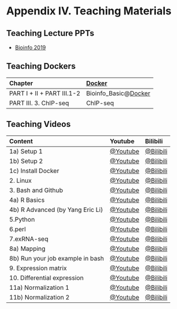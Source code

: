 # Appendix IV. Teaching Materials

## Teaching Lecture PPTs

* [Bioinfo 2019](https://cloud.tsinghua.edu.cn/d/f361101fc62e49df960b/?p=/bioinfo2019/Lectures&mode=list)

## Teaching Dockers

| Chapter | [Docker](https://cloud.tsinghua.edu.cn/d/fca636508ef04b569f54/?p=/Docker&mode=list) |
| :--- | :--- |
| PART I + II + PART III.1-2 | Bioinfo\_Basic@[Docker](https://cloud.tsinghua.edu.cn/d/fca636508ef04b569f54/?p=/Docker&mode=list) |
| PART III. 3. ChIP-seq | ChIP-seq |

## Teaching Videos

| Content | Youtube | Bilibili |
| :--- | :--- | :--- |
| 1a\) Setup 1 | [@Youtube](https://youtu.be/o7nVOmj0pWA) | [@Bilibili](https://player.bilibili.com/player.html?aid=30590084&cid=53392076&page=1) |
| 1b\) Setup 2 | [@Youtube](https://youtu.be/fM0bRuXz9F8) | [@Bilibili](https://player.bilibili.com/player.html?aid=30617423&cid=53443343&page=1) |
| 1c\) Install Docker | [@Youtube](https://youtu.be/c1ldhV7dAhg) | [@Bilibili](https://www.bilibili.com/video/av30426956/) |
| 2. Linux | [@Youtube](https://youtu.be/cOmJvMjn5CU) | [@Bilibili](https://player.bilibili.com/player.html?aid=30590225&cid=53392482&page=1) |
| 3. Bash and Github | [@Youtube](https://youtu.be/mXAdfWw-OBg) | [@Bilibili](https://player.bilibili.com/player.html?aid=30590318&cid=53392706&page=1) |
| 4a\) R Basics | [@Youtube](https://youtu.be/A0YKZgxvpXM) | [@Bilibili](https://player.bilibili.com/player.html?aid=30590474&cid=53392848&page=1) |
| 4b\) R Advanced \(by Yang Eric Li\) | [@Youtube](https://youtu.be/HeIAZ3pgsxQ) | [@Bilibili](https://player.bilibili.com/player.html?aid=30625984&cid=53458279&page=1) |
| 5.Python | [@Youtube](https://youtu.be/ysW-14kuwhs) | [@Bilibili](https://player.bilibili.com/player.html?aid=30590828&cid=53393333&page=1) |
| 6.perl | [@Youtube](https://youtu.be/2jOGbVfuyjA) | [@Bilibili](https://player.bilibili.com/player.html?aid=30590572&cid=53393101&page=1) |
| 7.exRNA-seq | [@Youtube](https://youtu.be/ovSVpqcDB8o) | [@Bilibili](https://player.bilibili.com/player.html?aid=30591172&cid=53394108&page=1) |
| 8a\) Mapping | [@Youtube](https://youtu.be/5v2fbx93TF4) | [@Bilibili](https://player.bilibili.com/player.html?aid=30591535&cid=53394590&page=1) |
| 8b\) Run your job example in bash | [@Youtube](https://youtu.be/BqxHRxxBVeQ) | [@Bilibili](https://player.bilibili.com/player.html?aid=30592322&cid=53396126&page=1) |
| 9. Expression matrix | [@Youtube](https://youtu.be/DPGpPuzVg_o) | [@Bilibili](https://player.bilibili.com/player.html?aid=30592382&cid=53396383&page=1) |
| 10. Differential expression | [@Youtube](https://youtu.be/xGocWkPqgOA) | [@Bilibili](https://player.bilibili.com/player.html?aid=30592492&cid=53396615&page=1) |
| 11a\) Normalization 1 | [@Youtube](https://youtu.be/QCxNIGrTWh0) | [@Bilibili](https://player.bilibili.com/player.html?aid=30592584&cid=53396844&page=1) |
| 11b\) Normalization 2 | [@Youtube](https://youtu.be/QDy2grY78DE) | [@Bilibili](https://player.bilibili.com/player.html?aid=30592643&cid=53396972&page=1) |

